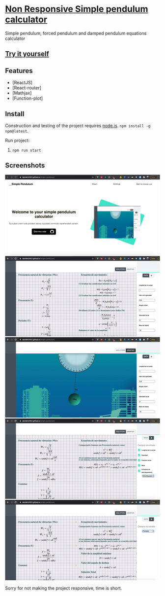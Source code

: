 # [Non Responsive Simple pendulum calculator](https://danielm2402.github.io/simple-pendulum/)
Simple pendulum, forced pendulum and damped pendulum equations calculator
## [Try it yourself](https://danielm2402.github.io/simple-pendulum/)

## Features
* [ReactJS]
* [React-router]
* [Mathjax]
* [Function-plot]

## Install

Construction and testing of the project requires [node.js](http://nodejs.org/download/). `npm install -g npm@latest`.

Run project:

1. `npm run start`

## Screenshots

![IMG1](./src/assets/main.png)
![IMG2](./src/assets/main1.png)
![IMG3](./src/assets/main2.png)
![IMG4](./src/assets/main3.png)
![IMG5](./src/assets/main4.png)

Sorry for not making the project responsive, time is short.

